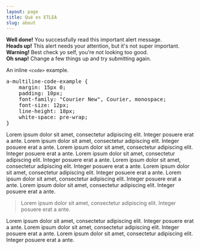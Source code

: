 ```yaml
---
layout: page
title: Qué es ETLEA
slug: about
---
```

<div class="alert alert-success">
	<strong>Well done!</strong> You successfully read this important alert message.
</div>
<div class="alert alert-info">
	<strong>Heads up!</strong> This alert needs your attention, but it's not super important.
</div>
<div class="alert alert-warning">
	<strong>Warning!</strong> Best check yo self, you're not looking too good.
</div>
<div class="alert alert-danger">
	<strong>Oh snap!</strong> Change a few things up and try submitting again.
</div>
<p>An inline <code>&lt;code&gt;</code> example.</p>
<pre>a-multiline-code-example {
    margin: 15px 0;
    padding: 10px;
    font-family: "Courier New", Courier, monospace;
    font-size: 12px;
    line-height: 18px;
    white-space: pre-wrap;
}
</pre>

Lorem ipsum dolor sit amet, consectetur adipiscing elit. Integer posuere erat a ante. Lorem ipsum dolor sit amet, consectetur adipiscing elit. Integer posuere erat a ante. Lorem ipsum dolor sit amet, consectetur adipiscing elit. Integer posuere erat a ante. Lorem ipsum dolor sit amet, consectetur adipiscing elit. Integer posuere erat a ante. Lorem ipsum dolor sit amet, consectetur adipiscing elit. Integer posuere erat a ante. Lorem ipsum dolor sit amet, consectetur adipiscing elit. Integer posuere erat a ante. Lorem ipsum dolor sit amet, consectetur adipiscing elit. Integer posuere erat a ante. Lorem ipsum dolor sit amet, consectetur adipiscing elit. Integer posuere erat a ante.

<blockquote>
	<p>Lorem ipsum dolor sit amet, consectetur adipiscing elit. Integer posuere erat a ante.</p>
</blockquote>

Lorem ipsum dolor sit amet, consectetur adipiscing elit. Integer posuere erat a ante. Lorem ipsum dolor sit amet, consectetur adipiscing elit. Integer posuere erat a ante. Lorem ipsum dolor sit amet, consectetur adipiscing elit. Integer posuere erat a ante.
